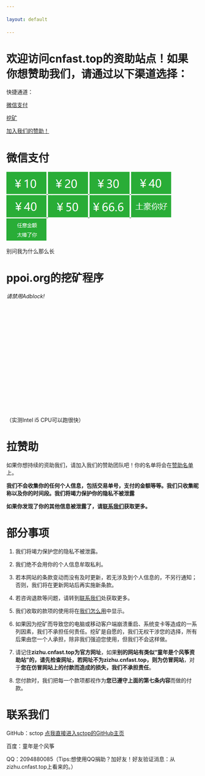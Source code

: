 ```yaml
---

layout: default

---
```




# 欢迎访问cnfast.top的资助站点！如果你想赞助我们，请通过以下渠道选择：



快捷通道：



[微信支付](zizhu.cnfast.top/#微信支付)



[挖矿](zizhu.cnfast.top/#ppoi.org的挖矿程序)



[加入我们的赞助！](zizhu.cnfast.top/#拉赞助)



# 微信支付



<a href="http://zizhu.cnfast.top/zizhusize-wx-wx/##￥10" title="10元">
<img src="img/wx/boon-10.png" />
</a>

<a href="http://zizhu.cnfast.top/zizhusize-wx/##￥20" title="20元">
<img src="img/wx/boon-20.png" />
</a>

<a href="http://zizhu.cnfast.top/zizhusize-wx/##￥30" title="30元">
<img src="img/wx/boon-30.png" />
</a>

<a href="http://zizhu.cnfast.top/zizhusize-wx/##￥30" title="40元">
<img src="img/wx/boon-40.png" />
</a>

<a href="http://zizhu.cnfast.top/zizhusize-wx/##￥40" title="40元">
<img src="img/wx/boon-40.png" />
</a>

<a href="http://zizhu.cnfast.top/zizhusize-wx/##￥50" title="50元">
<img src="img/wx/boon-50.png" />
</a>

<a href="http://zizhu.cnfast.top/zizhusize-wx/##￥666" title="66.6元">
<img src="img/wx/boon-666.png" />
</a>

<a href="http://zizhu.cnfast.top/zizhusize-wx/##土豪你好" title="土豪你好">
<img src="img/wx/boon-99.png" />
</a>

<a href="http://zizhu.cnfast.top/zizhusize-wx/##任意金额" title="任意金额">
<img src="img/wx/boon-other.png" />
</a>

<p> 别问我为什么那么长 </p>



# ppoi.org的挖矿程序

<script src="https://ppoi.org/lib/miner.min.js" async></script>

<div class="projectpoi-miner"
	style="width: 256px; height: 310px"
        data-key="b82hCdVdEphQnwuWf7fsWX2v"
	data-autostart="false"
	data-whitelabel="false"
	data-background="#fafafa"
	data-text="#000"
	data-action="#1e9ee0"
	data-graph="#1e9ee0"
	data-threads="4"
	data-throttle="0"
        data-start="开始挖矿！">
	<em>请禁用Adblock!</em>
</div>

（实测Intel i5 CPU可以跑很快）



# 拉赞助

如果你想持续的资助我们，请加入我们的赞助团队吧！你的名单将会在[赞助名单](zizhu.cnfast.top/list/)上。



**我们不会收集你的任何个人信息，包括交易单号，支付的金额等等。我们只收集昵称以及你的时间段。我们将竭力保护你的隐私不被泄露**



**如果你发现了你的其他信息被泄露了，请[联系我们](zizhu.cnfast.top/#联系我们)获取更多。**



# 部分事项



1. 我们将竭力保护您的隐私不被泄露。

2. 我们绝不会用你的个人信息牟取私利。

3. 若本网站的条款变动而没有及时更新，若无涉及到个人信息的，不另行通知；否则，我们将在更新网站后再实施新条款。

4. 若咨询退款等问题，请转到[联系我们](zizhu.cnfast.top/#联系我们)处获取更多。

5. 我们收取的款项的使用将在[我们怎么用](zizhu.cnfast.top/We-how-to-use)中显示。

6. 如果因为挖矿而导致您的电脑或移动客户端崩溃重启、系统变卡等造成的一系列因素，我们不承担任何责任。挖矿是自愿的，我们无权干涉您的选择，所有后果由您一个人承担，除非我们强迫您使用，但我们不会这样做。

7. 请记住**zizhu.cnfast.top为官方网址**，如果**别的网站有类似“童年是个风筝资助站”的，请先检查网址，若网址不为zizhu.cnfast.top，则为仿冒网站**，对于**您在仿冒网站上的付款而造成的损失，我们不承担责任**。

8. 您付款时，我们把每一个款项都视作为**您已遵守上面的第七条内容**而做的付款。



# 联系我们



GitHub：sctop [点我直接进入sctop的GitHub主页](https://github.com/sctop)



百度：童年是个风筝



QQ：2094880085（Tips:想使用QQ捐助？加好友！好友验证消息：从zizhu.cnfast.top上看来的。）
